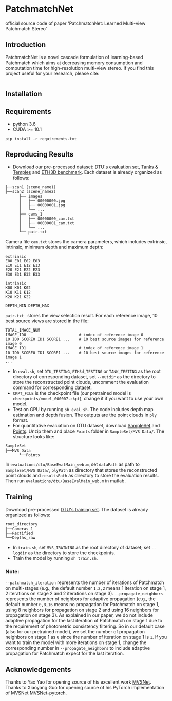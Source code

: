 # PatchmatchNet
official source code of paper 'PatchmatchNet: Learned Multi-view Patchmatch Stereo'

## Introduction
PatchmatchNet is a novel cascade formulation of learning-based Patchmatch which aims at decreasing memory consumption and computation time for high-resolution multi-view stereo. If you find this project useful for your research, please cite: 

```

```

## Installation
## Requirements
* python 3.6
* CUDA >= 10.1

```
pip install -r requirements.txt
```

## Reproducing Results
* Download our pre-processed dataset: [DTU's evaluation set](https://drive.google.com/file/d/1jN8yEQX0a-S22XwUjISM8xSJD39pFLL_/view?usp=sharing), [Tanks & Temples](https://drive.google.com/file/d/1gAfmeoGNEFl9dL4QcAU4kF0BAyTd-r8Z/view?usp=sharing) and [ETH3D benchmark](https://drive.google.com/file/d/1NP8XM794ePfA-VcUqwAfjt3RwwINa421/view?usp=sharing). Each dataset is already organized as follows:
```
├──scan1 (scene_name1)
├──scan2 (scene_name2) 
      ├── images                 
      │   ├── 00000000.jpg       
      │   ├── 00000001.jpg       
      │   └── ...                
      ├── cams_1                   
      │   ├── 00000000_cam.txt   
      │   ├── 00000001_cam.txt   
      │   └── ...                
      └── pair.txt  
```
Camera file ``cam.txt`` stores the camera parameters, which includes extrinsic, intrinsic, minimum depth and maximum depth:
```
extrinsic
E00 E01 E02 E03
E10 E11 E12 E13
E20 E21 E22 E23
E30 E31 E32 E33

intrinsic
K00 K01 K02
K10 K11 K12
K20 K21 K22

DEPTH_MIN DEPTH_MAX 
```
``pair.txt `` stores the view selection result. For each reference image, 10 best source views are stored in the file:
```
TOTAL_IMAGE_NUM
IMAGE_ID0                       # index of reference image 0 
10 ID0 SCORE0 ID1 SCORE1 ...    # 10 best source images for reference image 0 
IMAGE_ID1                       # index of reference image 1
10 ID0 SCORE0 ID1 SCORE1 ...    # 10 best source images for reference image 1 
...
``` 

* In ``eval.sh``, set `DTU_TESTING`, `ETH3d_TESTING` or `TANK_TESTING` as the root directory of corresponding dataset, set `--outdir` as the directory to store the reconstructed point clouds, uncomment the evaluation command for corresponding dataset. 
* `CKPT_FILE` is the checkpoint file (our pretrained model is `checkpoints/model_000007.ckpt`), change it if you want to use your own model. 
* Test on GPU by running `sh eval.sh`. The code includes depth map estimation and depth fusion. The outputs are the point clouds in `ply` format. 
* For quantitative evaluation on DTU dataset, download [SampleSet](http://roboimagedata.compute.dtu.dk/?page_id=36) and [Points](http://roboimagedata.compute.dtu.dk/?page_id=36). Unzip them and place `Points` folder in `SampleSet/MVS Data/`. The structure looks like:
```
SampleSet
├──MVS Data
      └──Points
```
In ``evaluations/dtu/BaseEvalMain_web.m``, set `dataPath` as path to `SampleSet/MVS Data/`, `plyPath` as directory that stores the reconstructed point clouds and `resultsPath` as directory to store the evaluation results. Then run ``evaluations/dtu/BaseEvalMain_web.m`` in matlab.

## Training
Download pre-processed [DTU's training set](https://polybox.ethz.ch/index.php/s/ugDdJQIuZTk4S35). The dataset is already organized as follows:
```
root_directory
├──Cameras_1
├──Rectified
└──Depths_raw
```
* In ``train.sh``, set `MVS_TRAINING` as the root directory of dataset; set `--logdir` as the directory to store the checkpoints. 
* Train the model by running `sh train.sh`.

### Note:
`--patchmatch_iteration` represents the number of iterations of Patchmatch on multi-stages (e.g., the default number `1,2,2` means 1 iteration on stage 1, 2 iterations on stage 2 and 2 iterations on stage 3). `--propagate_neighbors` represents the number of neighbors for adaptive propagation (e.g., the default number `0,8,16` means no propagation for Patchmatch on stage 1, using 8 neighbors for propagation on stage 2 and using 16 neighbors for propagation on stage 3). As explained in our paper, we do not include adaptive propagation for the last iteration of Patchmatch on stage 1 due to the requirement of photometric consistency filtering. So in our default case (also for our pretrained model), we set the number of propagation neighbors on stage 1 as `0` since the number of iteration on stage 1 is `1`. If you want to train the model with more iterations on stage 1, change the corresponding number in `--propagate_neighbors` to include adaptive propagation for Patchmatch expect for the last iteration.

## Acknowledgements
Thanks to Yao Yao for opening source of his excellent work [MVSNet](https://github.com/YoYo000/MVSNet). Thanks to Xiaoyang Guo for opening source of his PyTorch implementation of MVSNet [MVSNet-pytorch](https://github.com/xy-guo/MVSNet_pytorch).
